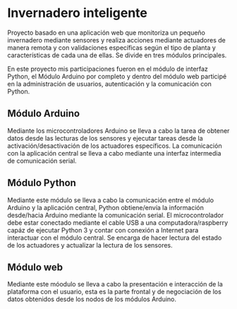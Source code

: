 # Invernadero inteligente

Proyecto basado en una aplicación web que monitoriza un pequeño invernadero mediante sensores y realiza acciones mediante actuadores de manera remota y con validaciones específicas según el tipo de planta y características de cada una de ellas. Se divide en tres módulos principales.

En este proyecto mis participaciones fueron en el módulo de interfaz Python, el Módulo Arduino por completo y dentro del módulo web participé en la administración de usuarios, autenticación y la comunicación con Python.

## Módulo Arduino
Mediante los microcontroladores Arduino se lleva a cabo la tarea de obtener datos desde las lecturas de los sensores y ejecutar tareas desde la activación/desactivación de los actuadores específicos. La comunicación con la aplicación central se lleva a cabo mediante una interfaz intermedia de comunicación serial.

## Módulo Python
Mediante este módulo se lleva a cabo la comunicación entre el módulo Arduino y la aplicación central, Python obtiene/envía la información desde/hacia Arduino mediante la comunicación serial. El microcontrolador debe estar conectado mediante el cable USB a una computadora/raspberry capáz de ejecutar Python 3 y contar con conexión a Internet para interactuar con el módulo central. Se encarga de hacer lectura del estado de los actuadores y actualizar la lectura de los sensores.

## Módulo web
Mediante este móodulo se lleva a cabo la presentación e interacción de la plataforma con el usuario, esta es la parte frontal y de negociación de los datos obtenidos desde los nodos de los módulos Arduino. 

